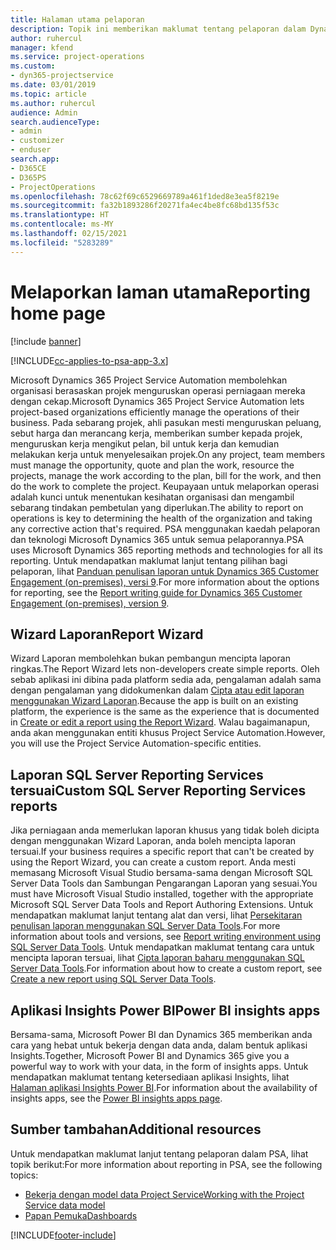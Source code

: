 ```yaml
---
title: Halaman utama pelaporan
description: Topik ini memberikan maklumat tentang pelaporan dalam Dynamics 365 Project Service Automation.
author: ruhercul
manager: kfend
ms.service: project-operations
ms.custom:
- dyn365-projectservice
ms.date: 03/01/2019
ms.topic: article
ms.author: ruhercul
audience: Admin
search.audienceType:
- admin
- customizer
- enduser
search.app:
- D365CE
- D365PS
- ProjectOperations
ms.openlocfilehash: 78c62f69c6529669789a461f1ded8e3ea5f8219e
ms.sourcegitcommit: fa32b1893286f20271fa4ec4be8fc68bd135f53c
ms.translationtype: HT
ms.contentlocale: ms-MY
ms.lasthandoff: 02/15/2021
ms.locfileid: "5283289"
---
```

# <a name="reporting-home-page"></a><span data-ttu-id="39f7b-103">Melaporkan laman utama</span><span class="sxs-lookup"><span data-stu-id="39f7b-103">Reporting home page</span></span>

[!include [banner](../includes/psa-now-project-operations.md)]

[!INCLUDE[cc-applies-to-psa-app-3.x](../includes/cc-applies-to-psa-app-3x.md)]

<span data-ttu-id="39f7b-104">Microsoft Dynamics 365 Project Service Automation membolehkan organisasi berasaskan projek menguruskan operasi perniagaan mereka dengan cekap.</span><span class="sxs-lookup"><span data-stu-id="39f7b-104">Microsoft Dynamics 365 Project Service Automation lets project-based organizations efficiently manage the operations of their business.</span></span> <span data-ttu-id="39f7b-105">Pada sebarang projek, ahli pasukan mesti menguruskan peluang, sebut harga dan merancang kerja, memberikan sumber kepada projek, menguruskan kerja mengikut pelan, bil untuk kerja dan kemudian melakukan kerja untuk menyelesaikan projek.</span><span class="sxs-lookup"><span data-stu-id="39f7b-105">On any project, team members must manage the opportunity, quote and plan the work, resource the projects, manage the work according to the plan, bill for the work, and then do the work to complete the project.</span></span> <span data-ttu-id="39f7b-106">Keupayaan untuk melaporkan operasi adalah kunci untuk menentukan kesihatan organisasi dan mengambil sebarang tindakan pembetulan yang diperlukan.</span><span class="sxs-lookup"><span data-stu-id="39f7b-106">The ability to report on operations is key to determining the health of the organization and taking any corrective action that's required.</span></span> <span data-ttu-id="39f7b-107">PSA menggunakan kaedah pelaporan dan teknologi Microsoft Dynamics 365 untuk semua pelaporannya.</span><span class="sxs-lookup"><span data-stu-id="39f7b-107">PSA uses Microsoft Dynamics 365 reporting methods and technologies for all its reporting.</span></span> <span data-ttu-id="39f7b-108">Untuk mendapatkan maklumat lanjut tentang pilihan bagi pelaporan, lihat [Panduan penulisan laporan untuk Dynamics 365 Customer Engagement (on-premises), versi 9](https://docs.microsoft.com/dynamics365/customerengagement/on-premises/analytics/reporting-analytics-with-dynamics-365).</span><span class="sxs-lookup"><span data-stu-id="39f7b-108">For more information about the options for reporting, see the [Report writing guide for Dynamics 365 Customer Engagement (on-premises), version 9](https://docs.microsoft.com/dynamics365/customerengagement/on-premises/analytics/reporting-analytics-with-dynamics-365).</span></span>

## <a name="report-wizard"></a><span data-ttu-id="39f7b-109">Wizard Laporan</span><span class="sxs-lookup"><span data-stu-id="39f7b-109">Report Wizard</span></span>

<span data-ttu-id="39f7b-110">Wizard Laporan membolehkan bukan pembangun mencipta laporan ringkas.</span><span class="sxs-lookup"><span data-stu-id="39f7b-110">The Report Wizard lets non-developers create simple reports.</span></span> <span data-ttu-id="39f7b-111">Oleh sebab aplikasi ini dibina pada platform sedia ada, pengalaman adalah sama dengan pengalaman yang didokumenkan dalam [Cipta atau edit laporan menggunakan Wizard Laporan](https://docs.microsoft.com/dynamics365/customerengagement/on-premises/basics/create-edit-copy-report-wizard).</span><span class="sxs-lookup"><span data-stu-id="39f7b-111">Because the app is built on an existing platform, the experience is the same as the experience that is documented in [Create or edit a report using the Report Wizard](https://docs.microsoft.com/dynamics365/customerengagement/on-premises/basics/create-edit-copy-report-wizard).</span></span> <span data-ttu-id="39f7b-112">Walau bagaimanapun, anda akan menggunakan entiti khusus Project Service Automation.</span><span class="sxs-lookup"><span data-stu-id="39f7b-112">However, you will use the Project Service Automation-specific entities.</span></span>

## <a name="custom-sql-server-reporting-services-reports"></a><span data-ttu-id="39f7b-113">Laporan SQL Server Reporting Services tersuai</span><span class="sxs-lookup"><span data-stu-id="39f7b-113">Custom SQL Server Reporting Services reports</span></span>

<span data-ttu-id="39f7b-114">Jika perniagaan anda memerlukan laporan khusus yang tidak boleh dicipta dengan menggunakan Wizard Laporan, anda boleh mencipta laporan tersuai.</span><span class="sxs-lookup"><span data-stu-id="39f7b-114">If your business requires a specific report that can't be created by using the Report Wizard, you can create a custom report.</span></span> <span data-ttu-id="39f7b-115">Anda mesti memasang Microsoft Visual Studio bersama-sama dengan Microsoft SQL Server Data Tools dan Sambungan Pengarangan Laporan yang sesuai.</span><span class="sxs-lookup"><span data-stu-id="39f7b-115">You must have Microsoft Visual Studio installed, together with the appropriate Microsoft SQL Server Data Tools and Report Authoring Extensions.</span></span> <span data-ttu-id="39f7b-116">Untuk mendapatkan maklumat lanjut tentang alat dan versi, lihat [Persekitaran penulisan laporan menggunakan SQL Server Data Tools](https://docs.microsoft.com/dynamics365/customerengagement/on-premises/analytics/report-writing-environment-using-sql-server-data-tools).</span><span class="sxs-lookup"><span data-stu-id="39f7b-116">For more information about tools and versions, see [Report writing environment using SQL Server Data Tools](https://docs.microsoft.com/dynamics365/customerengagement/on-premises/analytics/report-writing-environment-using-sql-server-data-tools).</span></span> <span data-ttu-id="39f7b-117">Untuk mendapatkan maklumat tentang cara untuk mencipta laporan tersuai, lihat [Cipta laporan baharu menggunakan SQL Server Data Tools](https://docs.microsoft.com/dynamics365/customerengagement/on-premises/analytics/create-a-new-report-using-sql-server-data-tools).</span><span class="sxs-lookup"><span data-stu-id="39f7b-117">For information about how to create a custom report, see [Create a new report using SQL Server Data Tools](https://docs.microsoft.com/dynamics365/customerengagement/on-premises/analytics/create-a-new-report-using-sql-server-data-tools).</span></span>

## <a name="power-bi-insights-apps"></a><span data-ttu-id="39f7b-118">Aplikasi Insights Power BI</span><span class="sxs-lookup"><span data-stu-id="39f7b-118">Power BI insights apps</span></span>

<span data-ttu-id="39f7b-119">Bersama-sama, Microsoft Power BI dan Dynamics 365 memberikan anda cara yang hebat untuk bekerja dengan data anda, dalam bentuk aplikasi Insights.</span><span class="sxs-lookup"><span data-stu-id="39f7b-119">Together, Microsoft Power BI and Dynamics 365 give you a powerful way to work with your data, in the form of insights apps.</span></span> <span data-ttu-id="39f7b-120">Untuk mendapatkan maklumat tentang ketersediaan aplikasi Insights, lihat [Halaman aplikasi Insights Power BI](https://powerbi.microsoft.com/power-bi-insights-apps/).</span><span class="sxs-lookup"><span data-stu-id="39f7b-120">For information about the availability of insights apps, see the [Power BI insights apps page](https://powerbi.microsoft.com/power-bi-insights-apps/).</span></span>


## <a name="additional-resources"></a><span data-ttu-id="39f7b-121">Sumber tambahan</span><span class="sxs-lookup"><span data-stu-id="39f7b-121">Additional resources</span></span>
<span data-ttu-id="39f7b-122">Untuk mendapatkan maklumat lanjut tentang pelaporan dalam PSA, lihat topik berikut:</span><span class="sxs-lookup"><span data-stu-id="39f7b-122">For more information about reporting in PSA, see the following topics:</span></span>

- [<span data-ttu-id="39f7b-123">Bekerja dengan model data Project Service</span><span class="sxs-lookup"><span data-stu-id="39f7b-123">Working with the Project Service data model</span></span>](reports-working-project-service-data-model.md)
- [<span data-ttu-id="39f7b-124">Papan Pemuka</span><span class="sxs-lookup"><span data-stu-id="39f7b-124">Dashboards</span></span>](reports-dashboards.md)



[!INCLUDE[footer-include](../includes/footer-banner.md)]